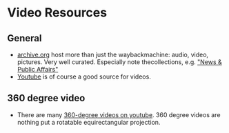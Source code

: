 # Video Resources

## General
* [archive.org](https://archive.org/) host more than just the waybackmachine: audio, video, pictures. Very well curated. Especially note thecollections, e.g. ["News & Public Affairs"](https://archive.org/details/newsandpublicaffairs&tab=collection)
* [Youtube](http://www.youtube.com) is of course a good source for videos.

## 360 degree video
*  There are many [360-degree videos on youtube](https://www.youtube.com/channel/UCzuqhhs6NWbgTzMuM09WKDQ). 360 degree videos are nothing put a rotatable equirectangular projection.
